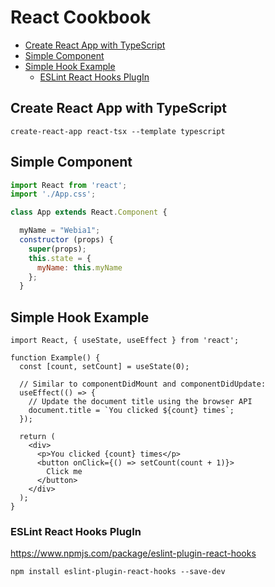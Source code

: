 # React Cookbook


<!-- @import "[TOC]" {cmd="toc" depthFrom=2 depthTo=6 orderedList=false} -->

<!-- code_chunk_output -->

- [Create React App with TypeScript](#create-react-app-with-typescript)
- [Simple Component](#simple-component)
- [Simple Hook Example](#simple-hook-example)
  - [ESLint React Hooks PlugIn](#eslint-react-hooks-plugin)

<!-- /code_chunk_output -->


## Create React App with TypeScript

    create-react-app react-tsx --template typescript

## Simple Component

```jsx
import React from 'react';
import './App.css';

class App extends React.Component {

  myName = "Webia1";
  constructor (props) {
    super(props);
    this.state = {
      myName: this.myName
    };
  }

```

## Simple Hook Example

```tsx
import React, { useState, useEffect } from 'react';

function Example() {
  const [count, setCount] = useState(0);

  // Similar to componentDidMount and componentDidUpdate:
  useEffect(() => {
    // Update the document title using the browser API
    document.title = `You clicked ${count} times`;
  });

  return (
    <div>
      <p>You clicked {count} times</p>
      <button onClick={() => setCount(count + 1)}>
        Click me
      </button>
    </div>
  );
}
```

### ESLint React Hooks PlugIn

<https://www.npmjs.com/package/eslint-plugin-react-hooks>

    npm install eslint-plugin-react-hooks --save-dev